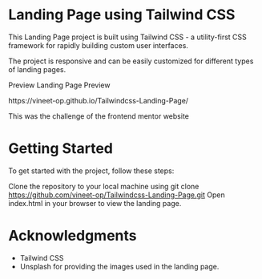 <h1> Landing Page using Tailwind CSS</h1>
<p>This Landing Page project is built using Tailwind CSS - a utility-first CSS framework for rapidly building custom
    user
    interfaces.
<p>

<p>The project is responsive and can be easily customized for different types of landing pages.</p>

<p> Preview
    Landing Page Preview
</p>
https://vineet-op.github.io/Tailwindcss-Landing-Page/

<p> This was the challenge of the frontend mentor website </p>


<h1> Getting Started </h1>
<p> To get started with the project, follow these steps: </p>

Clone the repository to your local machine using git clone
https://github.com/vineet-op/Tailwindcss-Landing-Page.git
Open index.html in your browser to view the landing page.



<h1>Acknowledgments </h1>
<ul>
    <li>Tailwind CSS</li>
    <li> Unsplash for providing the images used in the landing page. </li>
</ul>
